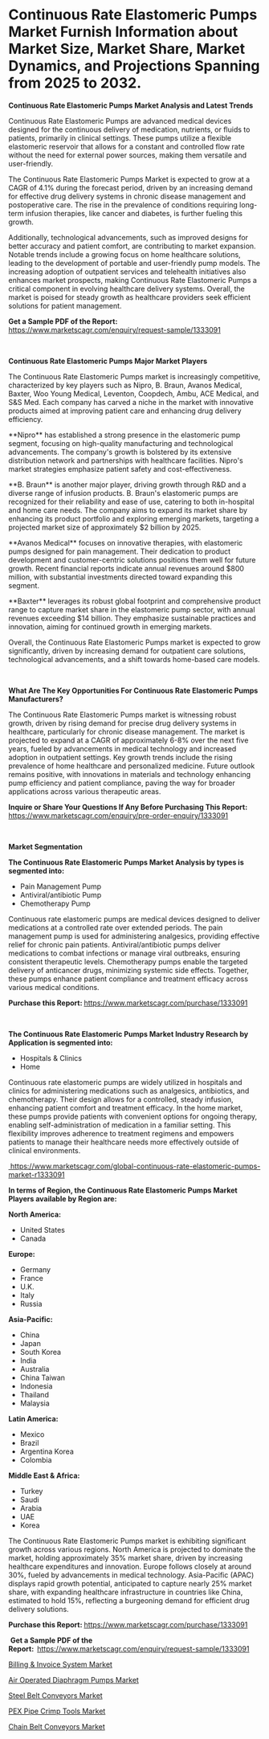 <p><h1>Continuous Rate Elastomeric Pumps Market Furnish Information about Market Size, Market Share, Market Dynamics, and Projections Spanning from 2025 to 2032.</h1></p><p><strong>Continuous Rate Elastomeric Pumps Market Analysis and Latest Trends</strong></p>
<p><p>Continuous Rate Elastomeric Pumps are advanced medical devices designed for the continuous delivery of medication, nutrients, or fluids to patients, primarily in clinical settings. These pumps utilize a flexible elastomeric reservoir that allows for a constant and controlled flow rate without the need for external power sources, making them versatile and user-friendly. </p><p>The Continuous Rate Elastomeric Pumps Market is expected to grow at a CAGR of 4.1% during the forecast period, driven by an increasing demand for effective drug delivery systems in chronic disease management and postoperative care. The rise in the prevalence of conditions requiring long-term infusion therapies, like cancer and diabetes, is further fueling this growth. </p><p>Additionally, technological advancements, such as improved designs for better accuracy and patient comfort, are contributing to market expansion. Notable trends include a growing focus on home healthcare solutions, leading to the development of portable and user-friendly pump models. The increasing adoption of outpatient services and telehealth initiatives also enhances market prospects, making Continuous Rate Elastomeric Pumps a critical component in evolving healthcare delivery systems. Overall, the market is poised for steady growth as healthcare providers seek efficient solutions for patient management.</p></p>
<p><strong>Get a Sample PDF of the Report:&nbsp;</strong> <a href="https://www.marketscagr.com/enquiry/request-sample/1333091?utm_campaign=2660&utm_medium=2&utm_source=Github&utm_content=ia&utm_term=24032025&utm_id=continuous-rate-elastomeric-pumps">https://www.marketscagr.com/enquiry/request-sample/1333091</a></p>
<p>&nbsp;</p>
<p><strong>Continuous Rate Elastomeric Pumps Major Market Players</strong></p>
<p><p>The Continuous Rate Elastomeric Pumps market is increasingly competitive, characterized by key players such as Nipro, B. Braun, Avanos Medical, Baxter, Woo Young Medical, Leventon, Coopdech, Ambu, ACE Medical, and S&S Med. Each company has carved a niche in the market with innovative products aimed at improving patient care and enhancing drug delivery efficiency.</p><p>**Nipro** has established a strong presence in the elastomeric pump segment, focusing on high-quality manufacturing and technological advancements. The company's growth is bolstered by its extensive distribution network and partnerships with healthcare facilities. Nipro's market strategies emphasize patient safety and cost-effectiveness.</p><p>**B. Braun** is another major player, driving growth through R&D and a diverse range of infusion products. B. Braun's elastomeric pumps are recognized for their reliability and ease of use, catering to both in-hospital and home care needs. The company aims to expand its market share by enhancing its product portfolio and exploring emerging markets, targeting a projected market size of approximately $2 billion by 2025.</p><p>**Avanos Medical** focuses on innovative therapies, with elastomeric pumps designed for pain management. Their dedication to product development and customer-centric solutions positions them well for future growth. Recent financial reports indicate annual revenues around $800 million, with substantial investments directed toward expanding this segment.</p><p>**Baxter** leverages its robust global footprint and comprehensive product range to capture market share in the elastomeric pump sector, with annual revenues exceeding $14 billion. They emphasize sustainable practices and innovation, aiming for continued growth in emerging markets.</p><p>Overall, the Continuous Rate Elastomeric Pumps market is expected to grow significantly, driven by increasing demand for outpatient care solutions, technological advancements, and a shift towards home-based care models.</p></p>
<p>&nbsp;</p>
<p><strong>What Are The Key Opportunities For Continuous Rate Elastomeric Pumps Manufacturers?</strong></p>
<p><p>The Continuous Rate Elastomeric Pumps market is witnessing robust growth, driven by rising demand for precise drug delivery systems in healthcare, particularly for chronic disease management. The market is projected to expand at a CAGR of approximately 6-8% over the next five years, fueled by advancements in medical technology and increased adoption in outpatient settings. Key growth trends include the rising prevalence of home healthcare and personalized medicine. Future outlook remains positive, with innovations in materials and technology enhancing pump efficiency and patient compliance, paving the way for broader applications across various therapeutic areas.</p></p>
<p><strong>Inquire or Share Your Questions If Any Before Purchasing This Report:</strong> <a href="https://www.marketscagr.com/enquiry/pre-order-enquiry/1333091?utm_campaign=2660&utm_medium=2&utm_source=Github&utm_content=ia&utm_term=24032025&utm_id=continuous-rate-elastomeric-pumps">https://www.marketscagr.com/enquiry/pre-order-enquiry/1333091</a></p>
<p>&nbsp;</p>
<p><strong>Market Segmentation</strong></p>
<p><strong>The Continuous Rate Elastomeric Pumps Market Analysis by types is segmented into:</strong></p>
<p><ul><li>Pain Management Pump</li><li>Antiviral/antibiotic Pump</li><li>Chemotherapy Pump</li></ul></p>
<p><p>Continuous rate elastomeric pumps are medical devices designed to deliver medications at a controlled rate over extended periods. The pain management pump is used for administering analgesics, providing effective relief for chronic pain patients. Antiviral/antibiotic pumps deliver medications to combat infections or manage viral outbreaks, ensuring consistent therapeutic levels. Chemotherapy pumps enable the targeted delivery of anticancer drugs, minimizing systemic side effects. Together, these pumps enhance patient compliance and treatment efficacy across various medical conditions.</p></p>
<p><strong>Purchase this Report:&nbsp;</strong><a href="https://www.marketscagr.com/purchase/1333091?utm_campaign=2660&utm_medium=2&utm_source=Github&utm_content=ia&utm_term=24032025&utm_id=continuous-rate-elastomeric-pumps">https://www.marketscagr.com/purchase/1333091</a></p>
<p>&nbsp;</p>
<p><strong>The Continuous Rate Elastomeric Pumps Market Industry Research by Application is segmented into:</strong></p>
<p><ul><li>Hospitals & Clinics</li><li>Home</li></ul></p>
<p><p>Continuous rate elastomeric pumps are widely utilized in hospitals and clinics for administering medications such as analgesics, antibiotics, and chemotherapy. Their design allows for a controlled, steady infusion, enhancing patient comfort and treatment efficacy. In the home market, these pumps provide patients with convenient options for ongoing therapy, enabling self-administration of medication in a familiar setting. This flexibility improves adherence to treatment regimens and empowers patients to manage their healthcare needs more effectively outside of clinical environments.</p></p>
<p><a href="https://www.marketscagr.com/global-continuous-rate-elastomeric-pumps-market-r1333091?utm_campaign=2660&utm_medium=2&utm_source=Github&utm_content=ia&utm_term=24032025&utm_id=continuous-rate-elastomeric-pumps">&nbsp;https://www.marketscagr.com/global-continuous-rate-elastomeric-pumps-market-r1333091</a></p>
<p><strong>In terms of Region, the Continuous Rate Elastomeric Pumps Market Players available by Region are:</strong></p>
<p>
    <p> <strong> North America: </strong>
        <ul>
            <li>United States</li>
            <li>Canada</li>
        </ul>
        </p> 
    <p> <strong> Europe: </strong>
        <ul>
            <li>Germany</li>
            <li>France</li>
            <li>U.K.</li>
            <li>Italy</li>
            <li>Russia</li>
        </ul>
        </p> 
    <p> <strong> Asia-Pacific: </strong>
        <ul>
            <li>China</li>
            <li>Japan</li>
            <li>South Korea</li>
            <li>India</li>
            <li>Australia</li>
            <li>China Taiwan</li>
            <li>Indonesia</li>
            <li>Thailand</li>
            <li>Malaysia</li>
        </ul>
        </p> 
    <p> <strong> Latin America: </strong>
        <ul>
            <li>Mexico</li>
            <li>Brazil</li>
            <li>Argentina Korea</li>
            <li>Colombia</li>
        </ul>
        </p> 
    <p> <strong> Middle East & Africa: </strong>
        <ul>
            <li>Turkey</li>
            <li>Saudi</li>
            <li>Arabia</li>
            <li>UAE</li>
            <li>Korea</li>
        </ul>
    </p>
    </p>
<p><p>The Continuous Rate Elastomeric Pumps market is exhibiting significant growth across various regions. North America is projected to dominate the market, holding approximately 35% market share, driven by increasing healthcare expenditures and innovation. Europe follows closely at around 30%, fueled by advancements in medical technology. Asia-Pacific (APAC) displays rapid growth potential, anticipated to capture nearly 25% market share, with expanding healthcare infrastructure in countries like China, estimated to hold 15%, reflecting a burgeoning demand for efficient drug delivery solutions.</p></p>
<p><strong>Purchase this Report: </strong><a href="https://www.marketscagr.com/purchase/1333091?utm_campaign=2660&utm_medium=2&utm_source=Github&utm_content=ia&utm_term=24032025&utm_id=continuous-rate-elastomeric-pumps">https://www.marketscagr.com/purchase/1333091</a></p>
<p>&nbsp;<strong>Get a Sample PDF of the Report:&nbsp;&nbsp;</strong><a href="https://www.marketscagr.com/enquiry/request-sample/1333091?utm_campaign=2660&utm_medium=2&utm_source=Github&utm_content=ia&utm_term=24032025&utm_id=continuous-rate-elastomeric-pumps">https://www.marketscagr.com/enquiry/request-sample/1333091</a></p>
<p><strong></strong></p>
<p><p><a href="https://github.com/ChiragRp1/Market-Research-Report-List-7/blob/main/billing-invoice-system-market.md?utm_campaign=2660&utm_medium=2&utm_source=Github&utm_content=ia&utm_term=24032025&utm_id=continuous-rate-elastomeric-pumps">Billing & Invoice System Market</a></p><p><a href="https://www.linkedin.com/pulse/comprehensive-analysis-air-operated-diaphragm-pumps-market-projected-z9wpe?utm_campaign=2660&utm_medium=2&utm_source=Github&utm_content=ia&utm_term=24032025&utm_id=continuous-rate-elastomeric-pumps">Air Operated Diaphragm Pumps Market</a></p><p><a href="https://www.linkedin.com/pulse/steel-belt-conveyors-market-evaluation-trends-size-share-148kf?utm_campaign=2660&utm_medium=2&utm_source=Github&utm_content=ia&utm_term=24032025&utm_id=continuous-rate-elastomeric-pumps">Steel Belt Conveyors Market</a></p><p><a href="https://github.com/gukenneth26571/Market-Research-Report-List-1/blob/main/pex-pipe-crimp-tools-market.md?utm_campaign=2660&utm_medium=2&utm_source=Github&utm_content=ia&utm_term=24032025&utm_id=continuous-rate-elastomeric-pumps">PEX Pipe Crimp Tools Market</a></p><p><a href="https://www.linkedin.com/pulse/precise-revenue-projections-chain-belt-conveyors-market-w7ymc?utm_campaign=2660&utm_medium=2&utm_source=Github&utm_content=ia&utm_term=24032025&utm_id=continuous-rate-elastomeric-pumps">Chain Belt Conveyors Market</a></p></p>